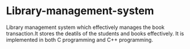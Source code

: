 # Library-management-system
Library management system which effectively manages the book transaction.It stores the deatils of the students and books effectively.
It is implemented in both C programming and C++ programming.
